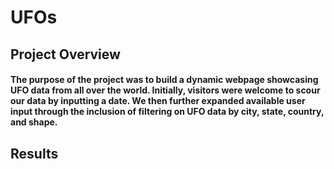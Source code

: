 # UFOs
## Project Overview
#### The purpose of the project was to build a dynamic webpage showcasing UFO data from all over the world. Initially, visitors were welcome to scour our data by inputting a date. We then further expanded available user input through the inclusion of filtering on UFO data by city, state, country, and shape. 

## Results

